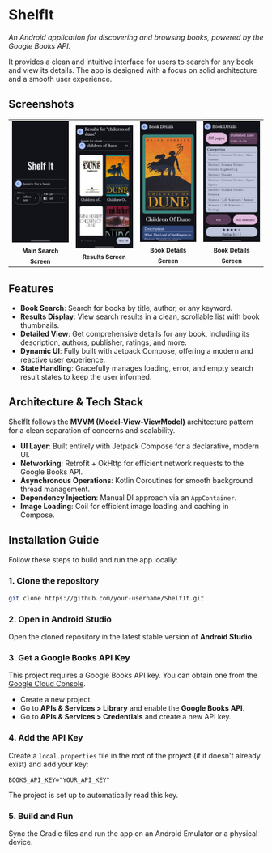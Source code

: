 # ShelfIt 

*An Android application for discovering and browsing books, powered by the Google Books API.*

It provides a clean and intuitive interface for users to search for any book and view its details. The app is designed with a focus on solid architecture and a smooth user experience.

## Screenshots
<table align="center">
  <tr>
    <td align="center">
      <img src="/screenshots/screenshot_1.jpg" alt="Main search screen" width="300"/>
      <br />
      <sub><b>Main Search Screen</b></sub>
    </td>
    <td align="center">
      <img src="/screenshots/screenshot_2.jpg" alt="Results screen" width="300"/>
      <br />
      <sub><b>Results Screen</b></sub>
    </td>
    <td align="center">
      <img src="/screenshots/screenshot_3.jpg" alt="Book details screen" width="300"/>
      <br />
      <sub><b>Book Details Screen</b></sub>
    </td>
    <td align="center">
      <img src="/screenshots/screenshot_4.jpg" alt="Book details screen" width="300"/>
      <br />
      <sub><b>Book Details Screen</b></sub>
    </td>
  </tr>
</table>

## Features

- **Book Search**: Search for books by title, author, or any keyword.  
- **Results Display**: View search results in a clean, scrollable list with book thumbnails.  
- **Detailed View**: Get comprehensive details for any book, including its description, authors, publisher, ratings, and more.  
- **Dynamic UI**: Fully built with Jetpack Compose, offering a modern and reactive user experience.  
- **State Handling**: Gracefully manages loading, error, and empty search result states to keep the user informed.  


## Architecture & Tech Stack

ShelfIt follows the **MVVM (Model-View-ViewModel)** architecture pattern for a clean separation of concerns and scalability.  

- **UI Layer**: Built entirely with Jetpack Compose for a declarative, modern UI.  
- **Networking**: Retrofit + OkHttp for efficient network requests to the Google Books API.  
- **Asynchronous Operations**: Kotlin Coroutines for smooth background thread management.  
- **Dependency Injection**: Manual DI approach via an `AppContainer`.  
- **Image Loading**: Coil for efficient image loading and caching in Compose.  


## Installation Guide

Follow these steps to build and run the app locally:

### 1. Clone the repository
```bash
git clone https://github.com/your-username/ShelfIt.git
```

### 2. Open in Android Studio

Open the cloned repository in the latest stable version of **Android Studio**.

### 3. Get a Google Books API Key

This project requires a Google Books API key. You can obtain one from the [Google Cloud Console](https://console.cloud.google.com/).

* Create a new project.
* Go to **APIs & Services > Library** and enable the **Google Books API**.
* Go to **APIs & Services > Credentials** and create a new API key.

### 4. Add the API Key

Create a `local.properties` file in the root of the project (if it doesn't already exist) and add your key:

```properties
BOOKS_API_KEY="YOUR_API_KEY"
```

The project is set up to automatically read this key.

### 5. Build and Run

Sync the Gradle files and run the app on an Android Emulator or a physical device.

